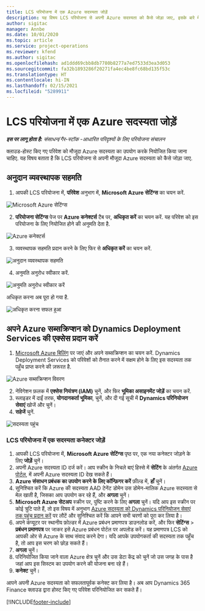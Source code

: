 ```yaml
---
title: LCS परियोजना में एक Azure सदस्यता जोड़ें
description: यह विषय LCS परियोजना से अपनी Azure सदस्यता को कैसे जोड़ा जाए, इसके बारे में जानकारी प्रदान करता है.
author: sigitac
manager: Annbe
ms.date: 10/01/2020
ms.topic: article
ms.service: project-operations
ms.reviewer: kfend
ms.author: sigitac
ms.openlocfilehash: ad1ddd69cbb8db7780b8277a7ed7533d3ea3d053
ms.sourcegitcommit: fa32b1893286f20271fa4ec4be8fc68bd135f53c
ms.translationtype: HT
ms.contentlocale: hi-IN
ms.lasthandoff: 02/15/2021
ms.locfileid: "5289911"
---
```

# <a name="add-an-azure-subscription-to-an-lcs-project"></a>LCS परियोजना में एक Azure सदस्यता जोड़ें

_**इस पर लागू होता है:** संसाधन/गैर-स्टॉक -आधारित परिदृश्यों के लिए परियोजना संचालन_

क्लाउड-होस्ट किए गए परिवेश को मौजूदा Azure सदस्यता का उपयोग करके नियोजित किया जाना चाहिए. यह विषय बताता है कि LCS परियोजना से अपनी मौजूदा Azure सदस्यता को कैसे जोड़ा जाए. 

## <a name="grant-admin-consent"></a>अनुदान व्यवस्थापक सहमति

1. आपकी LCS परियोजना में, **परिवेश** अनुभाग में, **Microsoft Azure सेटिंग्स** का चयन करें.

![Microsoft Azure सेटिंग्स](./media/1MicrosoftAzureSettings.png)

2. **परियोजना सेटिंग्स** पेज पर **Azure कनेक्टर्स** टैब पर, **अधिकृत करें** का चयन करें. यह परिवेश को इस परियोजना के लिए नियोजित होने की अनुमति देता है.

![Azure कनेक्टर्स](./media/2AzureConnectors.png)

3. व्यवस्थापक सहमति प्रदान करने के लिए फिर से **अधिकृत करें** का चयन करें.

![अनुदान व्यवस्थापक सहमति](./media/3GrantAdminConsent.png)

4. अनुमति अनुरोध स्वीकार करें.

![अनुमति अनुरोध स्वीकार करें](./media/4AcceptPermissionRequest.png)

अधिकृत करना अब पूरा हो गया है. 

![अधिकृत करना सफल हुआ](./media/5AuthorizationComplete.png)

## <a name="provide-dynamics-deployment-services-access-to-your-azure-subscription"></a><a name="provide"></a>अपने Azure सब्सक्रिप्शन को Dynamics Deployment Services की एक्सेस प्रदान करें

1. [Microsoft Azure बिलिंग](https://portal.azure.com/#blade/Microsoft\_Azure\_Billing/SubscriptionsBlade) पर जाएं और अपने सब्सक्रिप्शन का चयन करें. Dynamics Deployment Services को परिवेशों को तैनात करने में सक्षम होने के लिए इस सदस्यता तक पहुँच प्राप्त करने की ज़रूरत है.

![Azure सब्सक्रिप्शन विवरण](./media/6AzureSubscription.png)

2. नेविगेशन फ़लक में **एक्सेस नियंत्रण (IAM)** चुनें, और फिर **भूमिका असाइनमेंट जोड़ें** का चयन करें.
3. स्लाइडर में दाईं तरफ, **योगदानकर्ता भूमिका**, चुनें, और दी गई सूची में **Dynamics परिनियोजन सेवाएं** खोजें और चुनें। 
4. **सहेजें** चुनें.

![सदस्यता पहुंच](./media/7SubscriptionAccess.png)

### <a name="add-a-subscription-connector-to-an-lcs-project"></a>LCS परियोजना में एक सदस्यता कनेक्टर जोड़ें

1. आपकी LCS परियोजना में, **Microsoft Azure सेटिंग्स** पृष्ठ पर, एक नया कनेक्टर जोड़ने के लिए **जोड़ें** चुनें।
2. अपनी Azure सदस्यता ID दर्ज करें। आप स्क्रीन के निचले बाएं हिस्से में  **सेटिंग**  के अंतर्गत [Azure पोर्टल](https://ms.portal.azure.com/), में अपनी Azure सदस्यता ID देख सकते हैं।
3. **Azure संसाधन प्रबंधक का उपयोग करने के लिए कॉन्फ़िगर करें** फ़ील्ड में, **हाँ** चुनें।
4. सुनिश्चित करें कि Azure की सदस्यता AAD टेनेंट डोमेन उस डोमेन-मालिक Azure सदस्यता से मेल खाती है, जिसका आप उपयोग कर रहे हैं, और **अगला** चुनें।
5. **Microsoft Azure सेटअप** स्क्रीन पर, पुष्टि करने के लिए **अगला** चुनें। यदि आप इस स्क्रीन पर कोई त्रुटि पाते हैं, तो इस विषय में अनुभाग [Azure सदस्यता को Dynamics परिनियोजन सेवाएं तक पहुंच प्रदान करें](#provide) पर लौटें और सुनिश्चित करें कि आपने सभी चरणों को पूरा कर लिया है।
6. अपने कंप्यूटर पर स्थानीय फ़ोल्डर में Azure प्रबंधन प्रमाणपत्र डाउनलोड करें, और फिर **सेटिंग्स** > **प्रबंधन प्रमाणपत्र** पर जाकर इसे Azure प्रबंधन पोर्टल पर अपलोड करें। यह प्रमाणपत्र LCS को आपकी ओर से Azure के साथ संवाद करने देगा। यदि आपके उपयोगकर्ता की सदस्यता तक पहुँच है, तो आप इस चरण को छोड़ सकते हैं।
7. **अगला** चुनें।
8. परिनियोजित किया जाने वाला Azure क्षेत्र चुनें और उस डेटा केंद्र को चुनें जो उस जगह के पास है जहां आप इस सिस्टम का उपयोग करने की योजना बना रहे हैं।
9.  **कनेक्ट** चुनें।

आपने अपनी Azure सदस्यता को सफलतापूर्वक कनेक्ट कर लिया है। अब आप Dynamics 365 Finance क्लाउड द्वारा होस्ट किए गए परिवेश परिनियोजित कर सकते हैं।




[!INCLUDE[footer-include](../includes/footer-banner.md)]